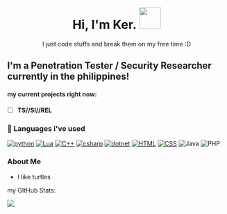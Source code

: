 <h1 align="center"> Hi, I'm Ker.  <img src="wave-hello.gif" width="50" height="50"> </h1>

<p align="center"> I just code stuffs and break them on my free time :D </p>


<h2>I'm a Penetration Tester / Security Researcher currently in the philippines!</h2>
<h4>my current projects right now:<h4>
  
- [ ] TS//SI//REL
<h5> </h5>
  
  <p></p>
  
### 🚀 Languages i've used
  
[![python](https://img.shields.io/badge/Python-14354C?style=for-the-badge&logo=python&logoColor=white)](https://python.org) [![Lua](https://img.shields.io/badge/Lua-2C2D72?style=for-the-badge&logo=lua&logoColor=white)](https://www.lua.org/) [![C++](https://img.shields.io/badge/C%2B%2B-00599C?style=for-the-badge&logo=c%2B%2B&logoColor=white)](https://isocpp.org/) [![csharp](https://img.shields.io/badge/C%23-239120?style=for-the-badge&logo=c-sharp&logoColor=white)](https://www.amazon.com/Tweens-Teens-Computational-Algorithmic-Thinking/dp/B09TMYQB25/ref=sr_1_1?qid=1658059208&refinements=p_n_feature_four_browse-bin%3A10806572011&s=books&sr=1-1) [![dotnet](https://img.shields.io/badge/.NET-5C2D91?style=for-the-badge&logo=.net&logoColor=white)](https://dotnet.microsoft.com/en-us/) [![HTML](https://img.shields.io/badge/HTML5-E34F26?style=for-the-badge&logo=html5&logoColor=white)](https://html.com/) [![CSS](https://img.shields.io/badge/CSS3-1572B6?style=for-the-badge&logo=css3&logoColor=white)](https://www.youtube.com/watch?v=dQw4w9WgXcQ) ![Java](https://img.shields.io/badge/Java-ED8B00?style=for-the-badge&logo=java&logoColor=white) ![PHP](https://img.shields.io/badge/PHP-2779B7?style=for-the-badge&logo=java&logoColor=white)

### About Me
  
- I like turtles

  

<p>my GItHub Stats:</p>
<img align="left" src="https://github-readme-stats.vercel.app/api?username=keru6k&show_icons=true&theme=dark"/>

